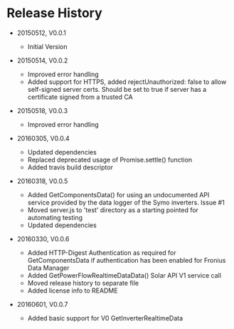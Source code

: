 # Release History

* 20150512, V0.0.1
    * Initial Version

* 20150514, V0.0.2
    * Improved error handling
    * Added support for HTTPS, added rejectUnauthorized: false to allow self-signed server certs. Should be set to true
      if server has a certificate signed from a trusted CA

* 20150518, V0.0.3
    * Improved error handling
    
* 20160305, V0.0.4
    * Updated dependencies
    * Replaced deprecated usage of Promise.settle() function
    * Added travis build descriptor
    
* 20160318, V0.0.5
    * Added GetComponentsData() for using an undocumented API service provided by the data logger 
      of the Symo inverters. Issue #1
    * Moved server.js to 'test' directory as a starting pointed for automating testing
    * Updated dependencies
    
* 20160330, V0.0.6
    * Added HTTP-Digest Authentication as required for GetComponentsData if authentication has been enabled 
      for Fronius Data Manager
    * Added GetPowerFlowRealtimeDataData() Solar API V1 service call
    * Moved release history to separate file
    * Added license info to README

* 20160601, V0.0.7
    * Added basic support for V0 GetInverterRealtimeData